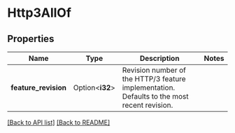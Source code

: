 # Http3AllOf

## Properties

Name | Type | Description | Notes
------------ | ------------- | ------------- | -------------
**feature_revision** | Option<**i32**> | Revision number of the HTTP/3 feature implementation. Defaults to the most recent revision. | 

[[Back to API list]](../README.md#documentation-for-api-endpoints) [[Back to README]](../README.md)


